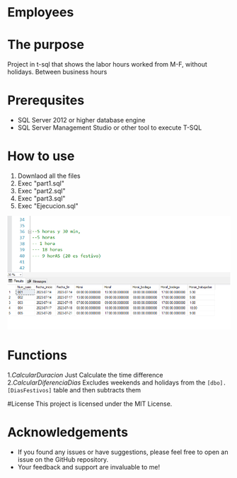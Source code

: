 # Employees

# The purpose
Project in t-sql that shows the labor hours worked from M-F, without holidays. Between business hours

# Prerequsites
* SQL Server 2012 or higher database engine
* SQL Server Management Studio or other tool to execute T-SQL

# How to use
1. Downlaod all the files
2. Exec "part1.sql"
3. Exec "part2.sql"
4. Exec "part3.sql"
5. Exec "Ejecucion.sql"


![backup2](https://github.com/ivanbarros96/employees/blob/main/imagen_2023-07-22_123404480.png?raw=true)

# Functions
1.*CalcularDuracion* Just Calculate the time difference
2.*CalcularDiferenciaDias* Excludes weekends and holidays from the ```[dbo].[DiasFestivos]``` table and then subtracts them

#License
This project is licensed under the MIT License.


# Acknowledgements
* If you found any issues or have suggestions, please feel free to open an issue on the GitHub repository.
* Your feedback and support are invaluable to me!
